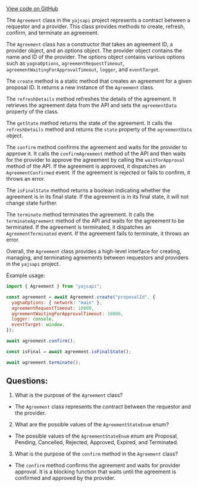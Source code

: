 [View code on GitHub](https://github.com/golemfactory/yajsapi/agreement/agreement.ts)

The `Agreement` class in the `yajsapi` project represents a contract between a requestor and a provider. This class provides methods to create, refresh, confirm, and terminate an agreement. 

The `Agreement` class has a constructor that takes an agreement ID, a provider object, and an options object. The provider object contains the name and ID of the provider. The options object contains various options such as `yagnaOptions`, `agreementRequestTimeout`, `agreementWaitingForApprovalTimeout`, `logger`, and `eventTarget`. 

The `create` method is a static method that creates an agreement for a given proposal ID. It returns a new instance of the `Agreement` class. 

The `refreshDetails` method refreshes the details of the agreement. It retrieves the agreement data from the API and sets the `agreementData` property of the class. 

The `getState` method returns the state of the agreement. It calls the `refreshDetails` method and returns the `state` property of the `agreementData` object. 

The `confirm` method confirms the agreement and waits for the provider to approve it. It calls the `confirmAgreement` method of the API and then waits for the provider to approve the agreement by calling the `waitForApproval` method of the API. If the agreement is approved, it dispatches an `AgreementConfirmed` event. If the agreement is rejected or fails to confirm, it throws an error. 

The `isFinalState` method returns a boolean indicating whether the agreement is in its final state. If the agreement is in its final state, it will not change state further. 

The `terminate` method terminates the agreement. It calls the `terminateAgreement` method of the API and waits for the agreement to be terminated. If the agreement is terminated, it dispatches an `AgreementTerminated` event. If the agreement fails to terminate, it throws an error. 

Overall, the `Agreement` class provides a high-level interface for creating, managing, and terminating agreements between requestors and providers in the `yajsapi` project. 

Example usage:

```javascript
import { Agreement } from "yajsapi";

const agreement = await Agreement.create("proposalId", {
  yagnaOptions: { network: "main" },
  agreementRequestTimeout: 10000,
  agreementWaitingForApprovalTimeout: 10000,
  logger: console,
  eventTarget: window,
});

await agreement.confirm();

const isFinal = await agreement.isFinalState();

await agreement.terminate();
```
## Questions: 
 1. What is the purpose of the `Agreement` class?
- The `Agreement` class represents the contract between the requestor and the provider.

2. What are the possible values of the `AgreementStateEnum` enum?
- The possible values of the `AgreementStateEnum` enum are Proposal, Pending, Cancelled, Rejected, Approved, Expired, and Terminated.

3. What is the purpose of the `confirm` method in the `Agreement` class?
- The `confirm` method confirms the agreement and waits for provider approval. It is a blocking function that waits until the agreement is confirmed and approved by the provider.